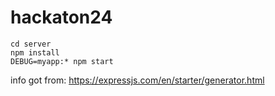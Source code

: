 # hackaton24

```
cd server
npm install
DEBUG=myapp:* npm start
```

info got from: https://expressjs.com/en/starter/generator.html
